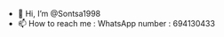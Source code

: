 - 👋 Hi, I’m @Sontsa1998
- 📫 How to reach me : WhatsApp  number : 694130433

<!---
Sontsa1998/Sontsa1998 is a ✨ special ✨ repository because its `README.md` (this file) appears on your GitHub profile.
You can click the Preview link to take a look at your changes.
--->
